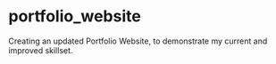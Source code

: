 # portfolio_website
Creating an updated Portfolio Website, to demonstrate my current and improved skillset.
